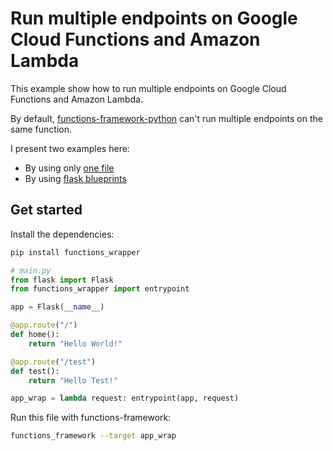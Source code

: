 # Run multiple endpoints on Google Cloud Functions and Amazon Lambda

This example show how to run multiple endpoints on Google Cloud Functions and Amazon Lambda.

By default, [functions-framework-python](https://github.com/GoogleCloudPlatform/functions-framework-python) can't run multiple endpoints on the same function.

I present two examples here:

* By using only [one file](examples/onefile/main.py)
* By using [flask blueprints](examples/blueprint/main.py)

## Get started

Install the dependencies:

```bash
pip install functions_wrapper
```

```python
# main.py 
from flask import Flask
from functions_wrapper import entrypoint

app = Flask(__name__)

@app.route("/")
def home():
    return "Hello World!"

@app.route("/test")
def test():
    return "Hello Test!"

app_wrap = lambda request: entrypoint(app, request)
```

Run this file with functions-framework:

```bash
functions_framework --target app_wrap
```
